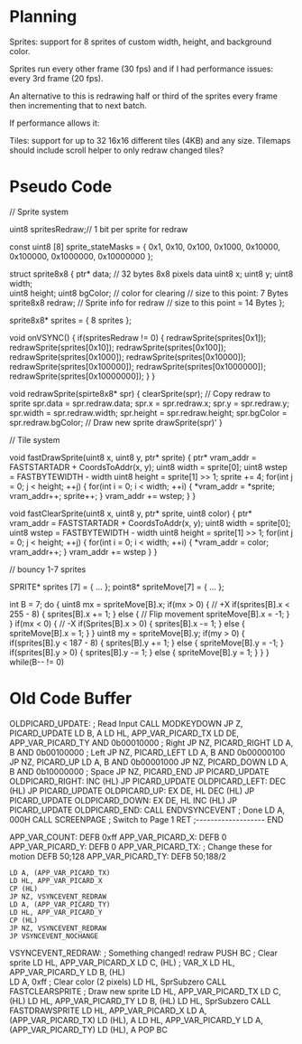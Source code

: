 # Planning

Sprites: support for 8 sprites of custom width, height, and background color.

Sprites run every other frame (30 fps) and if I had performance issues: every 3rd frame (20 fps).

An alternative to this is redrawing half or third of the sprites every frame then incrementing that to next batch.

If performance allows it:

Tiles: support for up to 32 16x16 different tiles (4KB) and any size. Tilemaps should include scroll helper to only redraw changed tiles?

# Pseudo Code

// Sprite system

uint8 spritesRedraw;// 1 bit per sprite for redraw

const uint8 [8] sprite_stateMasks = {
	0x1, 0x10, 0x100, 0x1000,
0x10000, 0x100000, 0x1000000, 0x10000000
};

struct sprite8x8 {
	ptr* data;		// 32 bytes 8x8 pixels data
	uint8 x;
	uint8 y;
	uint8 width;	
	uint8 height;
	uint8 bgColor;	// color for clearing
	// size to this point: 7 Bytes
	sprite8x8 redraw;	// Sprite info for redraw
	// size to this point = 14 Bytes
};

sprite8x8* sprites = { 8 sprites };

void onVSYNC() {
	if(spritesRedraw != 0) {
		redrawSprite(sprites[0x1]);
		redrawSprite(sprites[0x10]);
		redrawSprite(sprites[0x100]);
		redrawSprite(sprites[0x1000]);
		redrawSprite(sprites[0x10000]);
		redrawSprite(sprites[0x100000]);
		redrawSprite(sprites[0x1000000]);
		redrawSprite(sprites[0x10000000]);
	}
}

void redrawSprite(spirte8x8* spr) {
	clearSprite(spr);
	// Copy redraw to sprite 
	spr.data = spr.redraw.data;
	spr.x = spr.redraw.x;
	spr.y = spr.redraw.y;
	spr.width = spr.redraw.width;
	spr.height = spr.redraw.height;
	spr.bgColor = spr.redraw.bgColor;
	// Draw new sprite 
	drawSprite(spr)'
}

// Tile system



void fastDrawSprite(uint8 x, uint8 y, ptr* sprite) {
	ptr* vram_addr = FASTSTARTADR + CoordsToAddr(x, y);
	uint8 width = sprite[0];
	uint8 wstep = FASTBYTEWIDTH - width
	uint8 height = sprite[1] >> 1;
	sprite += 4;
	for(int j = 0; j < height; ++j) {
		for(int i = 0; i < width; ++i) {
			*vram_addr = *sprite;
			vram_addr++;
			sprite++;
		}
		vram_addr += wstep;
	}
}

void fastClearSprite(uint8 x, uint8 y, ptr* sprite, uint8 color) {
	ptr* vram_addr = FASTSTARTADR + CoordsToAddr(x, y);
	uint8 width = sprite[0];
	uint8 wstep = FASTBYTEWIDTH - width
	uint8 height = sprite[1] >> 1;
	for(int j = 0; j < height; ++j) {
		for(int i = 0; i < width; ++i) {
			*vram_addr = color;
			vram_addr++;
		}
		vram_addr += wstep
	}
}

// bouncy 1-7 sprites

SPRITE* sprites [7] = { ... };
point8* spriteMove[7] = { ... };

int B = 7;
do {
	uint8 mx = spriteMove[B].x;
	if(mx > 0) {
		// +X
		if(sprites[B].x < 255 - 8) {
			sprites[B].x += 1;
		} else { // Flip movement
			spriteMove[B].x = -1;
		}
	}
	if(mx < 0) {
		// -X
		if(Sprites[B].x > 0) {
			sprites[B].x -= 1;
		} else {
			spriteMove[B].x = 1;
		}
	}
	uint8 my = spriteMove[B].y;
	if(my > 0) {
		if(sprites[B].y < 187 - 8) {
			sprites[B].y += 1;
		} else {
			spriteMove[B].y = -1;
		}
		if(sprites[B].y > 0) {
			sprites[B].y -= 1;
		}  else {
			spriteMove[B].y = 1;
		}
	}
} while(B-- != 0)

# Old Code Buffer

OLDPICARD_UPDATE:
						; Read Input
	CALL MODKEYDOWN
	JP Z, PICARD_UPDATE
	LD B, A
	LD HL, APP_VAR_PICARD_TX
	LD DE, APP_VAR_PICARD_TY
	AND 0b00010000		; Right
	JP NZ, PICARD_RIGHT
	LD A, B
	AND 0b00100000		; Left
	JP NZ, PICARD_LEFT
	LD A, B
	AND 0b00000100
	JP NZ, PICARD_UP
	LD A, B
	AND 0b00001000
	JP NZ, PICARD_DOWN
	LD A, B
	AND 0b10000000		; Space
	JP NZ, PICARD_END
	JP PICARD_UPDATE
OLDPICARD_RIGHT:
	INC (HL)
	JP PICARD_UPDATE
OLDPICARD_LEFT:
	DEC (HL)
	JP PICARD_UPDATE
OLDPICARD_UP:
	EX DE, HL
	DEC (HL)
	JP PICARD_UPDATE
OLDPICARD_DOWN:
	EX DE, HL
	INC (HL)
	JP PICARD_UPDATE
OLDPICARD_END:
	CALL ENDVSYNCEVENT
						; Done
	LD A, 000H
	CALL SCREENPAGE		; Switch to Page 1
	RET					;------------------- END
	

	
APP_VAR_COUNT:
	DEFB 0xff
APP_VAR_PICARD_X:
	DEFB 0
APP_VAR_PICARD_Y:
	DEFB 0
APP_VAR_PICARD_TX:		; Change these for motion
	DEFB 50;128
APP_VAR_PICARD_TY:
	DEFB 50;188/2
	

	LD A, (APP_VAR_PICARD_TX)
	LD HL, APP_VAR_PICARD_X
	CP (HL)
	JP NZ, VSYNCEVENT_REDRAW
	LD A, (APP_VAR_PICARD_TY)
	LD HL, APP_VAR_PICARD_Y
	CP (HL)
	JP NZ, VSYNCEVENT_REDRAW
	JP VSYNCEVENT_NOCHANGE
VSYNCEVENT_REDRAW:
						; Something changed! redraw
	PUSH BC
						; Clear sprite
	LD HL, APP_VAR_PICARD_X
	LD C, (HL)			; VAR_X
	LD HL, APP_VAR_PICARD_Y
	LD B, (HL)		
	LD A, 0xff			; Clear color (2 pixels)
	LD HL, SprSubzero
	CALL FASTCLEARSPRITE
						; Draw new sprite
	LD HL, APP_VAR_PICARD_TX
	LD C, (HL)
	LD HL, APP_VAR_PICARD_TY
	LD B, (HL)
	LD HL, SprSubzero
	CALL FASTDRAWSPRITE
	LD HL, APP_VAR_PICARD_X
	LD A, (APP_VAR_PICARD_TX)
	LD (HL), A
	LD HL, APP_VAR_PICARD_Y
	LD A, (APP_VAR_PICARD_TY)
	LD (HL), A
	POP BC

